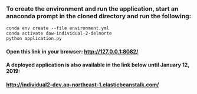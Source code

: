 ### To create the environment and run the application, start an anaconda prompt in the cloned directory and run the following:

`conda env create --file environment.yml`  
`conda activate daw-individual-2-delnorte`  
`python application.py`  


#### Open this link in your browser: http://127.0.0.1:8082/

#### A deployed application is also available in the link below until January 12, 2019:  
#### http://individual2-dev.ap-northeast-1.elasticbeanstalk.com/
